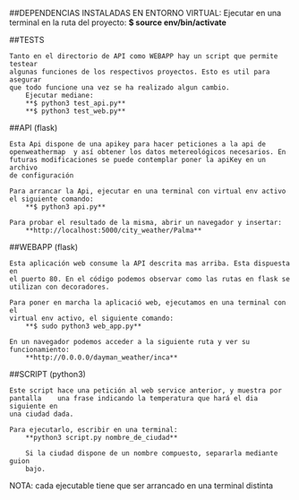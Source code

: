 ##DEPENDENCIAS INSTALADAS EN ENTORNO VIRTUAL:
    Ejecutar en una terminal en la ruta del proyecto:
        **$ source env/bin/activate**



##TESTS
    
    Tanto en el directorio de API como WEBAPP hay un script que permite testear
    algunas funciones de los respectivos proyectos. Esto es util para asegurar
    que todo funcione una vez se ha realizado algun cambio.
        Ejecutar mediane:
        **$ python3 test_api.py**
        **$ python3 test_web.py**



##API (flask)

    Esta Api dispone de una apikey para hacer peticiones a la api de 
    openweathermap  y así obtener los datos metereológicos necesarios. En
    futuras modificaciones se puede contemplar poner la apiKey en un archivo
    de configuración

    Para arrancar la Api, ejecutar en una terminal con virtual env activo
    el siguiente comando:
        **$ python3 api.py**

    Para probar el resultado de la misma, abrir un navegador y insertar:
        **http://localhost:5000/city_weather/Palma**



##WEBAPP (flask)

    Esta aplicación web consume la API descrita mas arriba. Esta dispuesta en
    el puerto 80. En el código podemos observar como las rutas en flask se 
    utilizan con decoradores.
    
    Para poner en marcha la aplicació web, ejecutamos en una terminal con el 
    virtual env activo, el siguiente comando:
        **$ sudo python3 web_app.py** 

    En un navegador podemos acceder a la siguiente ruta y ver su funcionamiento:
        **http://0.0.0.0/dayman_weather/inca**



##SCRIPT (python3)
    
    Este script hace una petición al web service anterior, y muestra por
    pantalla    una frase indicando la temperatura que hará el dia siguiente en
    una ciudad dada.

    Para ejecutarlo, escribir en una terminal:
        **python3 script.py nombre_de_ciudad**

        Si la ciudad dispone de un nombre compuesto, separarla mediante guion
        bajo.



NOTA: cada ejecutable tiene que ser arrancado en una terminal distinta
